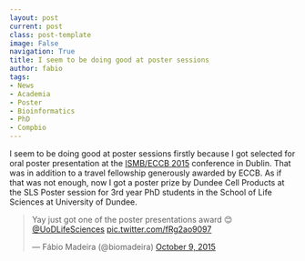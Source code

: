 ```yaml
---
layout: post
current: post
class: post-template
image: False
navigation: True
title: I seem to be doing good at poster sessions
author: fabio
tags:
- News
- Academia
- Poster
- Bioinformatics
- PhD
- Compbio
---
```



I seem to be doing good at poster sessions firstly because I got selected for oral poster presentation at the [ISMB/ECCB 2015](https://www.iscb.org/ismbeccb2015) conference in Dublin. That was in addition to a travel fellowship generously awarded by ECCB. As if that was not enough, now I got a poster prize by Dundee Cell Products at the SLS Poster session for 3rd year PhD students in the School of Life Sciences at University of Dundee. 


<blockquote class="twitter-tweet tw-align-center" lang="en"><p lang="en" dir="ltr">Yay just got one of the poster presentations award 😊<a href="https://twitter.com/UoDLifeSciences">@UoDLifeSciences</a> <a href="http://t.co/fRg2ao9097">pic.twitter.com/fRg2ao9097</a></p>&mdash; Fábio Madeira (@biomadeira) <a href="https://twitter.com/biomadeira/status/652467796308307968">October 9, 2015</a></blockquote>
<script async src="//platform.twitter.com/widgets.js" charset="utf-8"></script>
